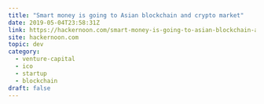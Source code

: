 ```yaml
---
title: "Smart money is going to Asian blockchain and crypto market"
date: 2019-05-04T23:58:31Z
link: https://hackernoon.com/smart-money-is-going-to-asian-blockchain-and-crypto-market-cb01cfe8c37d?source=rss----3a8144eabfe3---4
site: hackernoon.com
topic: dev
category:
  - venture-capital
  - ico
  - startup
  - blockchain
draft: false
---
```

